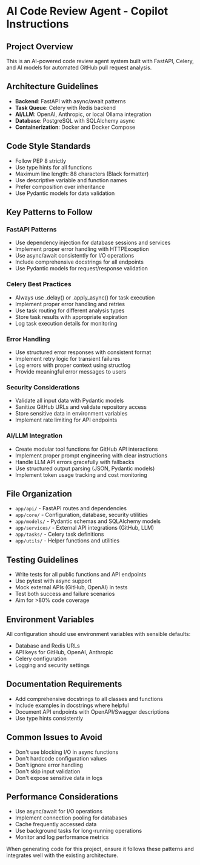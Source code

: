 <!-- Use this file to provide workspace-specific custom instructions to Copilot. For more details, visit https://code.visualstudio.com/docs/copilot/copilot-customization#_use-a-githubcopilotinstructionsmd-file -->

# AI Code Review Agent - Copilot Instructions

## Project Overview
This is an AI-powered code review agent system built with FastAPI, Celery, and AI models for automated GitHub pull request analysis.

## Architecture Guidelines
- **Backend**: FastAPI with async/await patterns
- **Task Queue**: Celery with Redis backend
- **AI/LLM**: OpenAI, Anthropic, or local Ollama integration
- **Database**: PostgreSQL with SQLAlchemy async
- **Containerization**: Docker and Docker Compose

## Code Style Standards
- Follow PEP 8 strictly
- Use type hints for all functions
- Maximum line length: 88 characters (Black formatter)
- Use descriptive variable and function names
- Prefer composition over inheritance
- Use Pydantic models for data validation

## Key Patterns to Follow

### FastAPI Patterns
- Use dependency injection for database sessions and services
- Implement proper error handling with HTTPException
- Use async/await consistently for I/O operations
- Include comprehensive docstrings for all endpoints
- Use Pydantic models for request/response validation

### Celery Best Practices
- Always use .delay() or .apply_async() for task execution
- Implement proper error handling and retries
- Use task routing for different analysis types
- Store task results with appropriate expiration
- Log task execution details for monitoring

### Error Handling
- Use structured error responses with consistent format
- Implement retry logic for transient failures
- Log errors with proper context using structlog
- Provide meaningful error messages to users

### Security Considerations
- Validate all input data with Pydantic models
- Sanitize GitHub URLs and validate repository access
- Store sensitive data in environment variables
- Implement rate limiting for API endpoints

### AI/LLM Integration
- Create modular tool functions for GitHub API interactions
- Implement proper prompt engineering with clear instructions
- Handle LLM API errors gracefully with fallbacks
- Use structured output parsing (JSON, Pydantic models)
- Implement token usage tracking and cost monitoring

## File Organization
- `app/api/` - FastAPI routes and dependencies
- `app/core/` - Configuration, database, security utilities
- `app/models/` - Pydantic schemas and SQLAlchemy models
- `app/services/` - External API integrations (GitHub, LLM)
- `app/tasks/` - Celery task definitions
- `app/utils/` - Helper functions and utilities

## Testing Guidelines
- Write tests for all public functions and API endpoints
- Use pytest with async support
- Mock external APIs (GitHub, OpenAI) in tests
- Test both success and failure scenarios
- Aim for >80% code coverage

## Environment Variables
All configuration should use environment variables with sensible defaults:
- Database and Redis URLs
- API keys for GitHub, OpenAI, Anthropic
- Celery configuration
- Logging and security settings

## Documentation Requirements
- Add comprehensive docstrings to all classes and functions
- Include examples in docstrings where helpful
- Document API endpoints with OpenAPI/Swagger descriptions
- Use type hints consistently

## Common Issues to Avoid
- Don't use blocking I/O in async functions
- Don't hardcode configuration values
- Don't ignore error handling
- Don't skip input validation
- Don't expose sensitive data in logs

## Performance Considerations
- Use async/await for I/O operations
- Implement connection pooling for databases
- Cache frequently accessed data
- Use background tasks for long-running operations
- Monitor and log performance metrics

When generating code for this project, ensure it follows these patterns and integrates well with the existing architecture.
